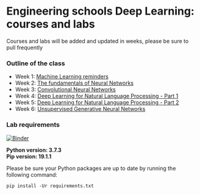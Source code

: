 # Engineering schools Deep Learning: courses and labs

Courses and labs will be added and updated in weeks, please be sure to pull frequently

### Outline of the class

- Week 1: [Machine Learning reminders](https://neuronest.github.io/courses-labs/1-ML_reminders/index.html)
- Week 2: [The fundamentals of Neural Networks](https://neuronest.github.io/courses-labs/2-Fundamentals_NNs/index.html)
- Week 3: [Convolutional Neural Networks](https://neuronest.github.io/courses-labs/3-CNN/index.html)
- Week 4: [Deep Learning for Natural Language Processing - Part 1](https://neuronest.github.io/courses-labs/4-Deep_Learning_NLP_1/index.html)
- Week 5: [Deep Learning for Natural Language Processing - Part 2](https://neuronest.github.io/courses-labs/5-Deep_Learning_NLP_2/index.html)
- Week 6: [Unsupervised Generative Neural Networks](https://neuronest.github.io/courses-labs/6-Unsupervised_Generative_Neural_Networks/index.html)

### Lab requirements

[![Binder](https://mybinder.org/badge_logo.svg)](https://mybinder.org/v2/gh/Deep-Learning-courses/courses-labs/gh-pages)

**Python version: 3.7.3** </br>
**Pip version: 19.1.1**

Please be sure your Python packages are up to date by running the following command:
```    
pip install -Ur requirements.txt
```
